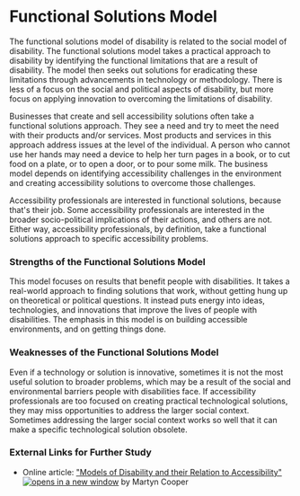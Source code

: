 # Functional Solutions Model

The functional solutions model of disability is related to the social model of disability. The functional solutions model takes a practical approach to disability by identifying the functional limitations that are a result of disability. The model then seeks out solutions for eradicating these limitations through advancements in technology or methodology. There is less of a focus on the social and political aspects of disability, but more focus on applying innovation to overcoming the limitations of disability.

Businesses that create and sell accessibility solutions often take a functional solutions approach. They see a need and try to meet the need with their products and/or services. Most products and services in this approach address issues at the level of the individual. A person who cannot use her hands may need a device to help her turn pages in a book, or to cut food on a plate, or to open a door, or to pour some milk. The business model depends on identifying accessibility challenges in the environment and creating accessibility solutions to overcome those challenges.

Accessibility professionals are interested in functional solutions, because that's their job. Some accessibility professionals are interested in the broader socio-political implications of their actions, and others are not. Either way, accessibility professionals, by definition, take a functional solutions approach to specific accessibility problems.

### Strengths of the Functional Solutions Model

This model focuses on results that benefit people with disabilities. It takes a real-world approach to finding solutions that work, without getting hung up on theoretical or political questions. It instead puts energy into ideas, technologies, and innovations that improve the lives of people with disabilities. The emphasis in this model is on building accessible environments, and on getting things done.

### Weaknesses of the Functional Solutions Model

Even if a technology or solution is innovative, sometimes it is not the most useful solution to broader problems, which may be a result of the social and environmental barriers people with disabilities face. If accessibility professionals are too focused on creating practical technological solutions, they may miss opportunities to address the larger social context. Sometimes addressing the larger social context works so well that it can make a specific technological solution obsolete.

### External Links for Further Study

* Online article: ["Models of Disability and their Relation to Accessibility" ![opens in a new window](https://dequeuniversity.com/assets/images/template/courses2014/new-window.png)](https://martyncooper.wordpress.com/2012/10/10/models-of-disability-and-accessibility/) by Martyn Cooper
